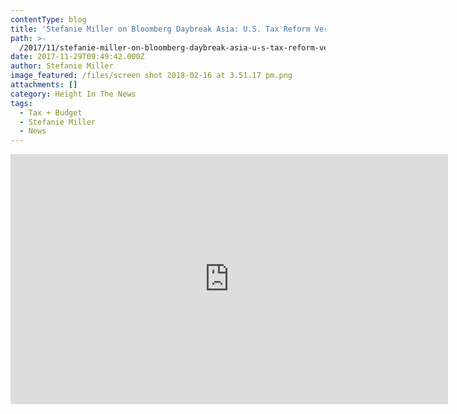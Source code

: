 ```yaml
---
contentType: blog
title: 'Stefanie Miller on Bloomberg Daybreak Asia: U.S. Tax Reform Very Doable'
path: >-
  /2017/11/stefanie-miller-on-bloomberg-daybreak-asia-u-s-tax-reform-very-doable/
date: 2017-11-29T09:49:42.000Z
author: Stefanie Miller
image_featured: /files/screen shot 2018-02-16 at 3.51.17 pm.png
attachments: []
category: Height In The News
tags:
  - Tax + Budget
  - Stefanie Miller
  - News
---
```

<iframe src="https://www.bloomberg.com/api/embed/iframe?id=4ba639bc-d3e5-458a-bb67-afbb6a91683d" width="700" height="400" frameborder="0"></iframe>

